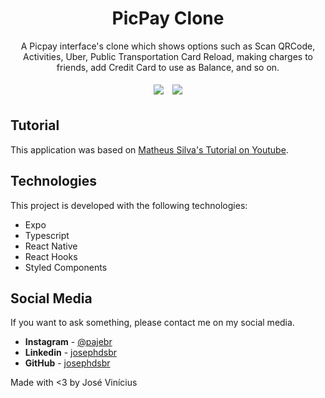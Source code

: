 <h1 align="center">
PicPay Clone
</h1>

<p align="center">
  A Picpay interface's clone which shows options such as Scan QRCode, Activities, Uber, Public Transportation Card Reload, making charges to friends, add Credit Card to use as Balance, and so on.
</p>

<div align="center">
 <img style="margin: 5px" src="./github/images/mobile_home.gif"/>
 <img style="margin: 5px" src="./github/images/mobile_card.gif"/>
</div>

## Tutorial

This application was based on [Matheus Silva's Tutorial on Youtube](https://www.youtube.com/watch?v=0CraBZHejKI&t=4s).

## Technologies

This project is developed with the following technologies:

- Expo
- Typescript
- React Native
- React Hooks
- Styled Components

## Social Media

If you want to ask something, please contact me on my social media.

* **Instagram** - [@pajebr](https://www.instagram.com/pajebr/)
* **Linkedin** -  [josephdsbr](https://www.linkedin.com/in/josephdsbr)
* **GitHub** - [josephdsbr](https://github.com/josephdsbr)

Made with <3 by José Vinícius